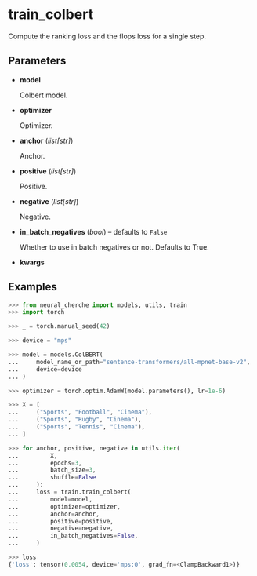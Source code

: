 # train_colbert

Compute the ranking loss and the flops loss for a single step.



## Parameters

- **model**

    Colbert model.

- **optimizer**

    Optimizer.

- **anchor** (*list[str]*)

    Anchor.

- **positive** (*list[str]*)

    Positive.

- **negative** (*list[str]*)

    Negative.

- **in_batch_negatives** (*bool*) – defaults to `False`

    Whether to use in batch negatives or not. Defaults to True.

- **kwargs**



## Examples

```python
>>> from neural_cherche import models, utils, train
>>> import torch

>>> _ = torch.manual_seed(42)

>>> device = "mps"

>>> model = models.ColBERT(
...     model_name_or_path="sentence-transformers/all-mpnet-base-v2",
...     device=device
... )

>>> optimizer = torch.optim.AdamW(model.parameters(), lr=1e-6)

>>> X = [
...     ("Sports", "Football", "Cinema"),
...     ("Sports", "Rugby", "Cinema"),
...     ("Sports", "Tennis", "Cinema"),
... ]

>>> for anchor, positive, negative in utils.iter(
...         X,
...         epochs=3,
...         batch_size=3,
...         shuffle=False
...     ):
...     loss = train.train_colbert(
...         model=model,
...         optimizer=optimizer,
...         anchor=anchor,
...         positive=positive,
...         negative=negative,
...         in_batch_negatives=False,
...     )

>>> loss
{'loss': tensor(0.0054, device='mps:0', grad_fn=<ClampBackward1>)}
```

